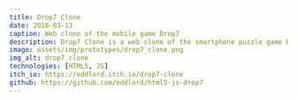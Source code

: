 ```yaml
---
title: Drop7 Clone
date: 2018-03-13
caption: Web clone of the mobile game Drop7
description: Drop7 Clone is a web clone of the smartphone puzzle game Drop7. Explode the discs to earn points until the grid is filled.
image: assets/img/prototypes/drop7_clone.png
img_alt: drop7_clone
technologies: [HTML5, JS]
itch_io: https://oddlord.itch.io/drop7-clone
github: https://github.com/oddlord/html5-js-drop7
---
```

